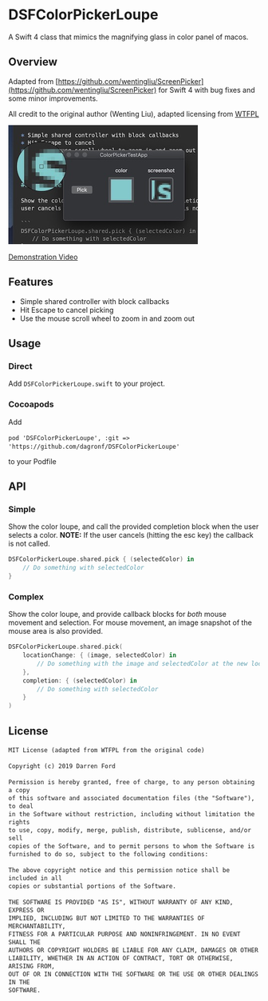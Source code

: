 # DSFColorPickerLoupe

A Swift 4 class that mimics the magnifying glass in color panel of macos.

## Overview

Adapted from [https://github.com/wentingliu/ScreenPicker](https://github.com/wentingliu/ScreenPicker) for Swift 4 with bug fixes and some minor improvements.

All credit to the original author (Wenting Liu), adapted licensing from [WTFPL](http://www.wtfpl.net)

![](https://github.com/dagronf/dagronf.github.io/blob/master/art/projects/DSFColorPickerLoupe/colorpicker.jpg?raw=true)

[Demonstration Video](https://github.com/dagronf/dagronf.github.io/raw/master/art/projects/DSFColorPickerLoupe/colorpicker.gif)

## Features

* Simple shared controller with block callbacks
* Hit Escape to cancel picking
* Use the mouse scroll wheel to zoom in and zoom out

## Usage

### Direct
Add `DSFColorPickerLoupe.swift` to your project.

### Cocoapods
Add

`pod 'DSFColorPickerLoupe', :git => 'https://github.com/dagronf/DSFColorPickerLoupe'` 
  
to your Podfile

## API

### Simple

Show the color loupe, and call the provided completion block when the user selects a color.  **NOTE:** If the user cancels (hitting the esc key) the callback is not called. 

```swift
DSFColorPickerLoupe.shared.pick { (selectedColor) in
	// Do something with selectedColor
}
```

### Complex

Show the color loupe, and provide callback blocks for _both_ mouse movement and selection.  For mouse movement, an image snapshot of the mouse area is also provided.

```swift
DSFColorPickerLoupe.shared.pick(
	locationChange: { (image, selectedColor) in
		// Do something with the image and selectedColor at the new location
	},
	completion: { (selectedColor) in
		// Do something with selectedColor
	}
)
```

## License

```
MIT License (adapted from WTFPL from the original code)

Copyright (c) 2019 Darren Ford

Permission is hereby granted, free of charge, to any person obtaining a copy
of this software and associated documentation files (the "Software"), to deal
in the Software without restriction, including without limitation the rights
to use, copy, modify, merge, publish, distribute, sublicense, and/or sell
copies of the Software, and to permit persons to whom the Software is
furnished to do so, subject to the following conditions:

The above copyright notice and this permission notice shall be included in all
copies or substantial portions of the Software.

THE SOFTWARE IS PROVIDED "AS IS", WITHOUT WARRANTY OF ANY KIND, EXPRESS OR
IMPLIED, INCLUDING BUT NOT LIMITED TO THE WARRANTIES OF MERCHANTABILITY,
FITNESS FOR A PARTICULAR PURPOSE AND NONINFRINGEMENT. IN NO EVENT SHALL THE
AUTHORS OR COPYRIGHT HOLDERS BE LIABLE FOR ANY CLAIM, DAMAGES OR OTHER
LIABILITY, WHETHER IN AN ACTION OF CONTRACT, TORT OR OTHERWISE, ARISING FROM,
OUT OF OR IN CONNECTION WITH THE SOFTWARE OR THE USE OR OTHER DEALINGS IN THE
SOFTWARE.
```
